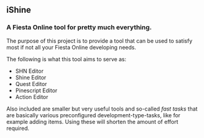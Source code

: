 ## iShine
### A Fiesta Online tool for pretty much everything.


The purpose of this project is to provide a tool that can be used to satisfy most if not all your Fiesta Online developing needs.

The following is what this tool aims to serve as:
- SHN Editor
- Shine Editor
- Quest Editor
- Pinescript Editor
- Action Editor

Also included are smaller but very useful tools and so-called _fast tasks_ that are basically various preconfigured development-type-tasks, like for example adding items. Using these will shorten the amount of effort required.

